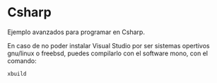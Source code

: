 # Csharp
Ejemplo avanzados para programar en Csharp.

En caso de no poder instalar Visual Studio por ser sistemas opertivos gnu/linux o freebsd, puedes compilarlo con el software mono, con el comando:
```bash
xbuild
``` 

